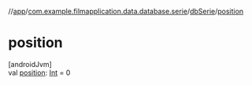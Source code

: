//[app](../../../index.md)/[com.example.filmapplication.data.database.serie](../index.md)/[dbSerie](index.md)/[position](position.md)

# position

[androidJvm]\
val [position](position.md): [Int](https://kotlinlang.org/api/latest/jvm/stdlib/kotlin/-int/index.html) = 0
